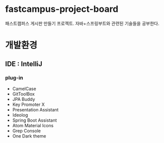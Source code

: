 # fastcampus-project-board

패스트캠퍼스 게시판 만들기 프로젝트. 자바+스프링부트와 관련된 기술들을 공부한다.

# 개발환경

## IDE : IntelliJ
### plug-in
* CamelCase
* GitToolBox
* JPA Buddy
* Key Promoter X
* Presentation Assistant
* Ideolog
* Spring Boot Assistant
* Atom Material Icons
* Grep Console
* One Dark theme
